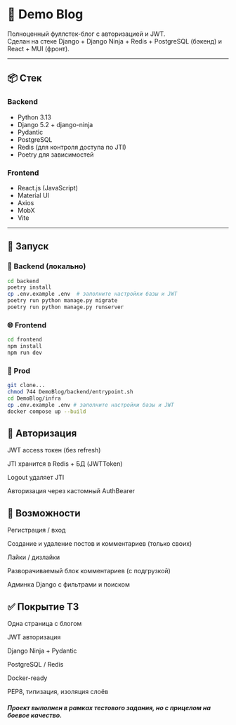 # 📝 Demo Blog

Полноценный фуллстек-блог с авторизацией и JWT.  
Сделан на стеке Django + Django Ninja + Redis + PostgreSQL (бэкенд) и React + MUI (фронт).

---

## 📦 Стек

### Backend
- Python 3.13
- Django 5.2 + django-ninja
- Pydantic
- PostgreSQL
- Redis (для контроля доступа по JTI)
- Poetry для зависимостей

### Frontend
- React.js (JavaScript)
- Material UI
- Axios
- MobX
- Vite

---

## 🚀 Запуск

### 🔧 Backend (локально)

```bash
cd backend
poetry install
cp .env.example .env  # заполните настройки базы и JWT
poetry run python manage.py migrate
poetry run python manage.py runserver
```

### 🌐 Frontend
```bash
cd frontend
npm install
npm run dev
```

### 📍 Prod
```bash
git clone...
chmod 744 DemoBlog/backend/entrypoint.sh
cd DemoBlog/infra
cp .env.example .env # заполните настройки базы и JWT
docker compose up --build
```

## 🔐 Авторизация
JWT access токен (без refresh)

JTI хранится в Redis + БД (JWTToken)

Logout удаляет JTI

Авторизация через кастомный AuthBearer


## 📃 Возможности
Регистрация / вход

Создание и удаление постов и комментариев (только своих)

Лайки / дизлайки

Разворачиваемый блок комментариев (с подгрузкой)

Админка Django с фильтрами и поиском


## ✅ Покрытие ТЗ
 Одна страница с блогом

 JWT авторизация

 Django Ninja + Pydantic

 PostgreSQL / Redis

 Docker-ready

 PEP8, типизация, изоляция слоёв


##### Проект выполнен в рамках тестового задания, но с прицелом на боевое качество.
